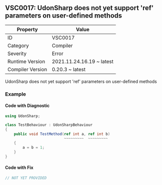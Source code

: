 ## VSC0017: UdonSharp does not yet support 'ref' parameters on user\-defined methods

| Property         | Value                     | 
| ---------------- | ------------------------- | 
| ID               | VSC0017                   | 
| Category         | Compiler                  | 
| Severity         | Error                     | 
| Runtime Version  | 2021.11.24.16.19 ~ latest | 
| Compiler Version | 0.20.3 ~ latest           | 

UdonSharp does not yet support 'ref' parameters on user\-defined methods  

### Example

#### Code with Diagnostic


```csharp
using UdonSharp;

class TestBehaviour : UdonSharpBehaviour
{
    public void TestMethod(ref int a, ref int b)
                           ~~~~~~~~~  ~~~~~~~~~
    {
        a = b = 1;
    }
}
```

#### Code with Fix


```csharp
// NOT YET PROVIDED
```


